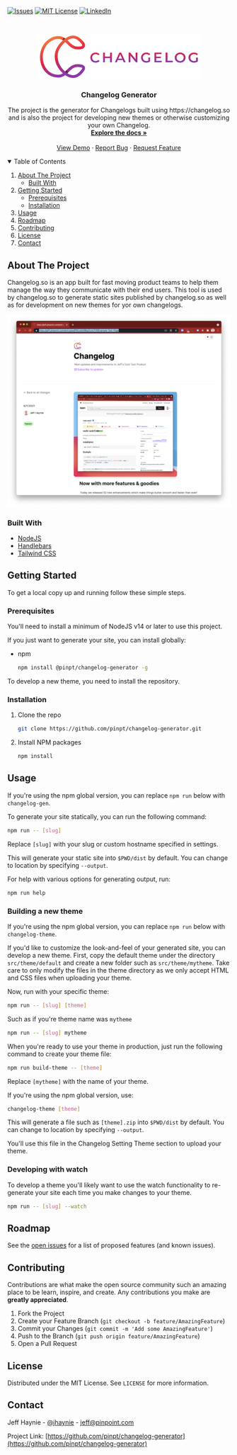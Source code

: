 [![Issues][issues-shield]][issues-url]
[![MIT License][license-shield]][license-url]
[![LinkedIn][linkedin-shield]][linkedin-url]

<!-- PROJECT LOGO -->
<br />
<p align="center">
  <a href="https://github.com/pinpt/changelog-generator">
    <img src=".github/logo.png" alt="Changelog Logo" width="370" height="100">
  </a>

  <h3 align="center">Changelog Generator</h3>

  <p align="center">
    The project is the generator for Changelogs built using https://changelog.so and is also the project for developing new themes or otherwise customizing your own Changelog.
    <br />
    <a href="https://github.com/pinpt/changelog-generator"><strong>Explore the docs »</strong></a>
    <br />
    <br />
    <a href="https://changelog.so">View Demo</a>
    ·
    <a href="https://github.com/pinpt/changelog-generator/issues">Report Bug</a>
    ·
    <a href="https://github.com/pinpt/changelog-generator/issues">Request Feature</a>
  </p>
</p>

<!-- TABLE OF CONTENTS -->
<details open="open">
  <summary>Table of Contents</summary>
  <ol>
    <li>
      <a href="#about-the-project">About The Project</a>
      <ul>
        <li><a href="#built-with">Built With</a></li>
      </ul>
    </li>
    <li>
      <a href="#getting-started">Getting Started</a>
      <ul>
        <li><a href="#prerequisites">Prerequisites</a></li>
        <li><a href="#installation">Installation</a></li>
      </ul>
    </li>
    <li><a href="#usage">Usage</a></li>
    <li><a href="#roadmap">Roadmap</a></li>
    <li><a href="#contributing">Contributing</a></li>
    <li><a href="#license">License</a></li>
    <li><a href="#contact">Contact</a></li>
  </ol>
</details>

<!-- ABOUT THE PROJECT -->

## About The Project

Changelog.so is an app built for fast moving product teams to help them manage the way they communicate with their end users. This tool is used by changelog.so to generate static sites published by changelog.so as well as for development on new themes for yor own changelogs.

[![Product Name Screen Shot][product-screenshot]](https://changelog.so)

### Built With

- [NodeJS](https://nodejs.org)
- [Handlebars](https://handlebarsjs.com)
- [Tailwind CSS](https://tailwindcss.com/)

<!-- GETTING STARTED -->

## Getting Started

To get a local copy up and running follow these simple steps.

### Prerequisites

You'll need to install a minimum of NodeJS v14 or later to use this project.

If you just want to generate your site, you can install globally:

- npm
  ```sh
  npm install @pinpt/changelog-generator -g
  ```

To develop a new theme, you need to install the repository.

### Installation

1. Clone the repo
   ```sh
   git clone https://github.com/pinpt/changelog-generator.git
   ```
2. Install NPM packages
   ```sh
   npm install
   ```

<!-- USAGE EXAMPLES -->

## Usage

If you're using the npm global version, you can replace `npm run` below with `changelog-gen`.

To generate your site statically, you can run the following command:

```sh
npm run -- [slug]
```

Replace `[slug]` with your slug or custom hostname specified in settings.

This will generate your static site into `$PWD/dist` by default. You can change to location by specifying `--output`.

For help with various options for generating output, run:

```sh
npm run help
```

### Building a new theme

If you're using the npm global version, you can replace `npm run` below with `changelog-theme`.

If you'd like to customize the look-and-feel of your generated site, you can develop a new theme. First, copy the default theme under the directory `src/theme/default` and create a new folder such as `src/theme/mytheme`. Take care to only modify the files in the theme directory as we only accept HTML and CSS files when uploading your theme.

Now, run with your specific theme:

```sh
npm run -- [slug] [theme]
```

Such as if you're theme name was `mytheme`

```sh
npm run -- [slug] mytheme
```

When you're ready to use your theme in production, just run the following command to create your theme file:

```sh
npm run build-theme -- [theme]
```

Replace `[mytheme]` with the name of your theme.

If you're using the npm global version, use:

```sh
changelog-theme [theme]
```

This will generate a file such as `[theme].zip` into `$PWD/dist` by default. You can change to location by specifying `--output`.

You'll use this file in the Changelog Setting Theme section to upload your theme.

### Developing with watch

To develop a theme you'll likely want to use the watch functionality to re-generate your site each time you make changes to your theme.

```sh
npm run -- [slug] --watch
```

<!-- ROADMAP -->

## Roadmap

See the [open issues](https://github.com/pinpt/changelog-generator/issues) for a list of proposed features (and known issues).

<!-- CONTRIBUTING -->

## Contributing

Contributions are what make the open source community such an amazing place to be learn, inspire, and create. Any contributions you make are **greatly appreciated**.

1. Fork the Project
2. Create your Feature Branch (`git checkout -b feature/AmazingFeature`)
3. Commit your Changes (`git commit -m 'Add some AmazingFeature'`)
4. Push to the Branch (`git push origin feature/AmazingFeature`)
5. Open a Pull Request

<!-- LICENSE -->

## License

Distributed under the MIT License. See `LICENSE` for more information.

<!-- CONTACT -->

## Contact

Jeff Haynie - [@jhaynie](https://twitter.com/jhaynie) - jeff@pinpoint.com

Project Link: [https://github.com/pinpt/changelog-generator](https://github.com/pinpt/changelog-generator)

<!-- MARKDOWN LINKS & IMAGES -->
<!-- https://www.markdownguide.org/basic-syntax/#reference-style-links -->

[issues-shield]: https://img.shields.io/github/issues/pinpt/changelog-generator.svg?style=for-the-badge
[issues-url]: https://github.com/pinpt/changelog-generator/issues
[license-shield]: https://img.shields.io/github/license/pinpt/changelog-generator.svg?style=for-the-badge
[license-url]: https://github.com/pinpt/changelog-generator/blob/master/LICENSE.txt
[linkedin-shield]: https://img.shields.io/badge/-LinkedIn-black.svg?style=for-the-badge&logo=linkedin&colorB=555
[linkedin-url]: https://www.linkedin.com/company/pinpoint-software
[product-screenshot]: .github/product-screenshot.png
